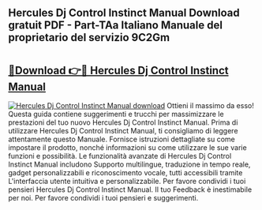 ## Hercules Dj Control Instinct Manual Download gratuit PDF - Part-TAa Italiano Manuale del proprietario del servizio 9C2Gm

# <h2><a href="http://df9aozg.blite.top/?on=Hercules+Dj+Control+Instinct+Manual">🔗Download 👉🔴 Hercules Dj Control Instinct Manual</a></h2>

[![Hercules Dj Control Instinct Manual download](https://i.imgur.com/lujVjoI.png)](http://df9aozg.blite.top/?on=Hercules+Dj+Control+Instinct+Manual)
Ottieni il massimo da esso! Questa guida contiene suggerimenti e trucchi per massimizzare le prestazioni del tuo nuovo Hercules Dj Control Instinct Manual. Prima di utilizzare Hercules Dj Control Instinct Manual, ti consigliamo di leggere attentamente questo Manuale. Fornisce istruzioni dettagliate su come impostare il prodotto, nonché informazioni su come utilizzare le sue varie funzioni e possibilità. Le funzionalità avanzate di Hercules Dj Control Instinct Manual includono Supporto multilingue, traduzione in tempo reale, gadget personalizzabili e riconoscimento vocale, tutti accessibili tramite L'interfaccia utente intuitiva e personalizzabile. Per favore condividi i tuoi pensieri Hercules Dj Control Instinct Manual. Il tuo Feedback è inestimabile per noi. Per favore condividi i tuoi pensieri e suggerimenti.
